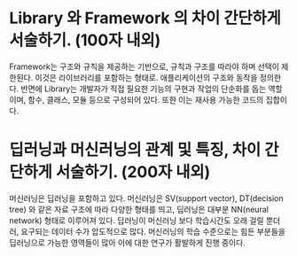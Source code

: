 # Library 와 Framework 의 차이 간단하게 서술하기. (100자 내외)
Framework는 구조와 규칙을 제공하는 기반으로, 규칙과 구조를 따라야 하며 선택이 제한된다. 이것은 라이브러리를 포함하는 형태로. 애플리케이션의 구조와 동작을 정의한다.
반면에 Library는 개발자가 직접 필요한 기능의 구현과 작업의 단순화를 돕는 역할이며, 함수, 클래스, 모듈 등으로 구성되어 있다. 또한 이는 재사용 가능한 코드의 집합이다.

# 딥러닝과 머신러닝의 관계 및 특징, 차이 간단하게 서술하기. (200자 내외)
머신러닝은 딥러닝을 포함하고 있다. 
머신러닝은 SV(support vector), DT(decision tree) 와 같은 자료 구조에 따라 다양한 형태를 띄고, 딥러닝은 대부분 NN(neural network) 형태로 이루어져 있다.
딥러닝이 머신러닝 보다 학습시간도 오래 걸릴 뿐더러, 요구되는 데이터 수가 압도적으로 많다.
머신러닝의 학습 수준으로는 힘든 부분들을 딥러닝으로 가능한 영역들이 많아 이에 대한 연구가 활발하게 진행 중이다.
